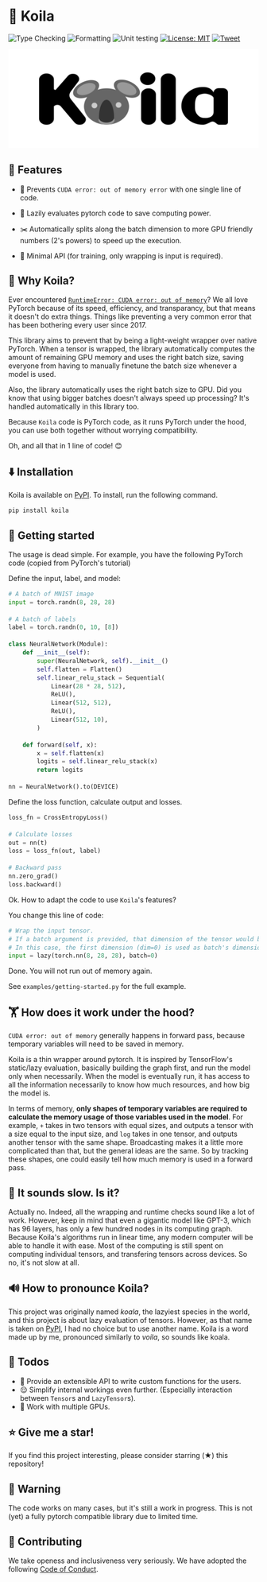 # 🐨 Koila

![Type Checking](https://github.com/rentruewang/koila/actions/workflows/typecheck.yaml/badge.svg)
![Formatting](https://github.com/rentruewang/koila/actions/workflows/format.yaml/badge.svg)
![Unit testing](https://github.com/rentruewang/koila/actions/workflows/unittest.yaml/badge.svg)
[![License: MIT](https://img.shields.io/badge/License-MIT-yellow.svg)](https://opensource.org/licenses/MIT)
[![Tweet](https://img.shields.io/twitter/url/http/shields.io.svg?style=social)](https://twitter.com/intent/tweet?text=Never%20worry%20about%20out%20of%20memory%20errors%20again&url=https://github.com/rentruewang/koila&hashtags=pytorch,outofmemory)

![Koila](./assets/koila.png)

## 🚀 Features

- 🙅 Prevents `CUDA error: out of memory error` with one single line of code.

- 🦥 Lazily evaluates pytorch code to save computing power.

- ✂️ Automatically splits along the batch dimension to more GPU friendly numbers (2's powers) to speed up the execution.

- 🤏 Minimal API (for training, only wrapping is input is required).

## 🤔 Why Koila?

Ever encountered [`RuntimeError: CUDA error: out of memory`](https://github.com/pytorch/pytorch/issues/958#issuecomment-285090162)?
We all love PyTorch because of its speed, efficiency, and transparancy, but that means it doesn't do extra things. Things like preventing a very common error that has been bothering every user since 2017.

This library aims to prevent that by being a light-weight wrapper over native PyTorch. When a tensor is wrapped, the library automatically computes the amount of remaining GPU memory and uses the right batch size, saving everyone from having to manually finetune the batch size whenever a model is used.

Also, the library automatically uses the right batch size to GPU. Did you know that using bigger batches doesn't always speed up processing? It's handled automatically in this library too.

Because `Koila` code is PyTorch code, as it runs PyTorch under the hood, you can use both together without worrying compatibility.

Oh, and all that in 1 line of code! 😊

## ⬇️ Installation

Koila is available on [PyPI](https://pypi.org/project/koila/). To install, run the following command.

```bash
pip install koila
```

## 🏃 Getting started

The usage is dead simple. For example, you have the following PyTorch code (copied from PyTorch's tutorial)

Define the input, label, and model:
```python
# A batch of MNIST image
input = torch.randn(8, 28, 28)

# A batch of labels
label = torch.randn(0, 10, [8])

class NeuralNetwork(Module):
    def __init__(self):
        super(NeuralNetwork, self).__init__()
        self.flatten = Flatten()
        self.linear_relu_stack = Sequential(
            Linear(28 * 28, 512),
            ReLU(),
            Linear(512, 512),
            ReLU(),
            Linear(512, 10),
        )

    def forward(self, x):
        x = self.flatten(x)
        logits = self.linear_relu_stack(x)
        return logits

nn = NeuralNetwork().to(DEVICE)
```

Define the loss function, calculate output and losses.
```python
loss_fn = CrossEntropyLoss()

# Calculate losses
out = nn(t)
loss = loss_fn(out, label)

# Backward pass
nn.zero_grad()
loss.backward()
```

Ok. How to adapt the code to use `Koila`'s features?

You change this line of code:
```python
# Wrap the input tensor.
# If a batch argument is provided, that dimension of the tensor would be treated as the batch.
# In this case, the first dimension (dim=0) is used as batch's dimension.
input = lazy(torch.nn(8, 28, 28), batch=0)
```

Done. You will not run out of memory again.

See `examples/getting-started.py` for the full example.

## 🏋️ How does it work under the hood?

`CUDA error: out of memory` generally happens in forward pass, because temporary variables will need to be saved in memory.

Koila is a thin wrapper around pytorch. It is inspired by TensorFlow's static/lazy evaluation, basically building the graph first, and run the model only when necessarily. When the model is eventually run, it has access to all the information necessarily to know how much resources, and how big the model is.

In terms of memory, **only shapes of temporary variables are required to calculate the memory usage of those variables used in the model**. For example, `+` takes in two tensors with equal sizes, and outputs a tensor with a size equal to the input size, and `log` takes in one tensor, and outputs another tensor with the same shape. Broadcasting makes it a little more complicated than that, but the general ideas are the same. So by tracking these shapes, one could easily tell how much memory is used in a forward pass.

## 🐌 It sounds slow. Is it?

Actually no. Indeed, all the wrapping and runtime checks sound like a lot of work. However, keep in mind that even a gigantic model like GPT-3, which has 96 layers, has only a few hundred nodes in its computing graph. Because Koila's algorithms run in linear time, any modern computer will be able to handle it with ease. Most of the computing is still spent on computing individual tensors, and transfering tensors across devices. So no, it's not slow at all.

## 🔊 How to pronounce Koila?

This project was originally named _koala_, the lazyiest species in the world, and this project is about lazy evaluation of tensors. However, as that name is taken on [PyPI](https://pypi.org/project/koala/), I had no choice but to use another name. Koila is a word made up by me, pronounced similarly to _voila_, so sounds like koala.

## 📝 Todos

- 🧩 Provide an extensible API to write custom functions for the users.
- 😌 Simplify internal workings even further. (Especially interaction between `Tensor`s and `LazyTensor`s).
- 🍪 Work with multiple GPUs.

## ⭐ Give me a star!

If you find this project interesting, please consider starring (★) this repository!

## 🚧 Warning

The code works on many cases, but it's still a work in progress. This is not (yet) a fully pytorch compatible library due to limited time.

## 🥰 Contributing

We take openess and inclusiveness very seriously. We have adopted the following [Code of Conduct](./CODE_OF_CONDUCT.md).
